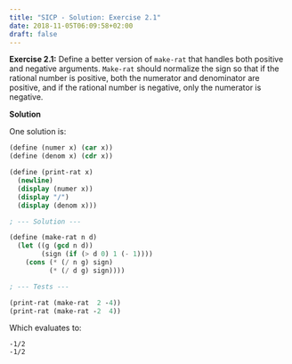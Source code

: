 ```yaml
---
title: "SICP - Solution: Exercise 2.1"
date: 2018-11-05T06:09:58+02:00
draft: false
---
```


**Exercise 2.1:** Define a better version of `make-rat` that handles both positive and negative arguments. `Make-rat` should normalize the sign so that if the rational number is positive, both the numerator and denominator are positive, and if the rational number is negative, only the numerator is negative.

**Solution**

One solution is:

```scheme
(define (numer x) (car x))
(define (denom x) (cdr x))

(define (print-rat x)
  (newline)
  (display (numer x))
  (display "/")
  (display (denom x)))

; --- Solution ---

(define (make-rat n d)
  (let ((g (gcd n d))
        (sign (if (> d 0) 1 (- 1))))
    (cons (* (/ n g) sign)
          (* (/ d g) sign))))

; --- Tests ---

(print-rat (make-rat  2 -4))
(print-rat (make-rat -2  4))
```

Which evaluates to:

```
-1/2
-1/2
```
